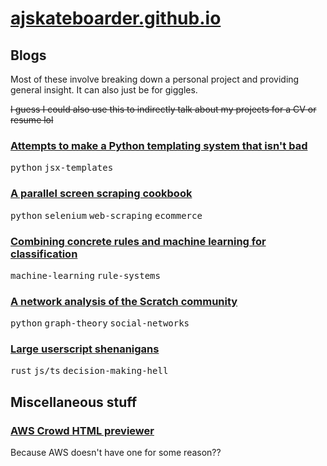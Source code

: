 # [ajskateboarder.github.io](//ajskateboarder.github.io)

## Blogs

Most of these involve breaking down a personal project and providing general insight. It can also just be for giggles.

~~I guess I could also use this to indirectly talk about my projects for a CV or resume lol~~

### [Attempts to make a Python templating system that isn't bad](/xpy)

<kbd>python</kbd> <kbd>jsx-templates</kbd>

### [A parallel screen scraping cookbook](/screenscraper)

<kbd>python</kbd> <kbd>selenium</kbd> <kbd>web-scraping</kbd> <kbd>ecommerce</kbd>

### [Combining concrete rules and machine learning for classification](/concrete-rules-and-ml)

<kbd>machine-learning</kbd> <kbd>rule-systems</kbd>

### [A network analysis of the Scratch community](/scratch-net-analysis)

<kbd>python</kbd> <kbd>graph-theory</kbd> <kbd>social-networks</kbd>

### [Large userscript shenanigans](/userscript-shenanigans)

<kbd>rust</kbd> <kbd>js/ts</kbd> <kbd>decision-making-hell</kbd>

## Miscellaneous stuff

### [AWS Crowd HTML previewer](./crowd)

Because AWS doesn't have one for some reason??
